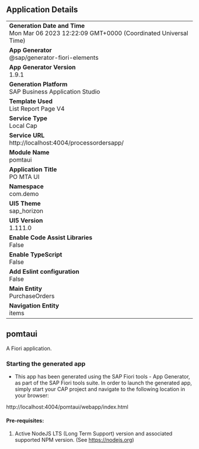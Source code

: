 ## Application Details
|               |
| ------------- |
|**Generation Date and Time**<br>Mon Mar 06 2023 12:22:09 GMT+0000 (Coordinated Universal Time)|
|**App Generator**<br>@sap/generator-fiori-elements|
|**App Generator Version**<br>1.9.1|
|**Generation Platform**<br>SAP Business Application Studio|
|**Template Used**<br>List Report Page V4|
|**Service Type**<br>Local Cap|
|**Service URL**<br>http://localhost:4004/processordersapp/
|**Module Name**<br>pomtaui|
|**Application Title**<br>PO MTA UI|
|**Namespace**<br>com.demo|
|**UI5 Theme**<br>sap_horizon|
|**UI5 Version**<br>1.111.0|
|**Enable Code Assist Libraries**<br>False|
|**Enable TypeScript**<br>False|
|**Add Eslint configuration**<br>False|
|**Main Entity**<br>PurchaseOrders|
|**Navigation Entity**<br>items|

## pomtaui

A Fiori application.

### Starting the generated app

-   This app has been generated using the SAP Fiori tools - App Generator, as part of the SAP Fiori tools suite.  In order to launch the generated app, simply start your CAP project and navigate to the following location in your browser:

http://localhost:4004/pomtaui/webapp/index.html

#### Pre-requisites:

1. Active NodeJS LTS (Long Term Support) version and associated supported NPM version.  (See https://nodejs.org)


